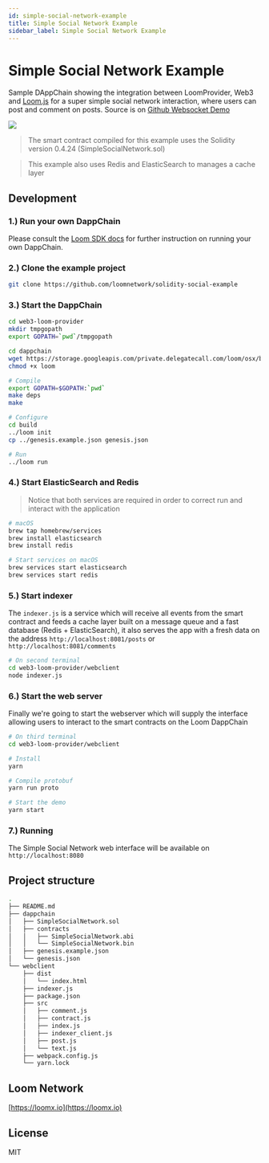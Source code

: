 ```yaml
---
id: simple-social-network-example
title: Simple Social Network Example
sidebar_label: Simple Social Network Example
---
```


# Simple Social Network Example

Sample DAppChain showing the integration between LoomProvider, Web3 and [Loom.js](https://github.com/loomnetwork/loom-js) for a super simple social network interaction, where users can post and comment on posts. Source is on [Github Websocket Demo](https://github.com/loomnetwork/solidity-social-example)

![](https://dzwonsemrish7.cloudfront.net/items/2W3c2O3G2A1q1l3f3D3d/Screen%20Recording%202018-05-29%20at%2003.35%20PM.gif)

> The smart contract compiled for this example uses the Solidity version 0.4.24 (SimpleSocialNetwork.sol)

> This example also uses Redis and ElasticSearch to manages a cache layer

Development
----

### 1.) Run your own DappChain

Please consult the [Loom SDK docs](https://loomx.io/developers/docs/en/prereqs.html) for further instruction on running your own DappChain.

### 2.) Clone the example project

```bash
git clone https://github.com/loomnetwork/solidity-social-example
```

### 3.) Start the DappChain

```bash
cd web3-loom-provider
mkdir tmpgopath
export GOPATH=`pwd`/tmpgopath

cd dappchain
wget https://storage.googleapis.com/private.delegatecall.com/loom/osx/build-137/loom
chmod +x loom

# Compile
export GOPATH=$GOPATH:`pwd`
make deps
make

# Configure
cd build
../loom init
cp ../genesis.example.json genesis.json

# Run
../loom run
```

### 4.) Start ElasticSearch and Redis

> Notice that both services are required in order to correct run and interact with the application

```bash
# macOS
brew tap homebrew/services
brew install elasticsearch
brew install redis

# Start services on macOS
brew services start elasticsearch
brew services start redis
```

### 5.) Start indexer

The `indexer.js` is a service which will receive all events from the smart contract and feeds a cache layer built on a message queue and a fast database (Redis + ElasticSearch), it also serves the app with a fresh data on the address `http://localhost:8081/posts` or `http://localhost:8081/comments`

```bash
# On second terminal
cd web3-loom-provider/webclient
node indexer.js
```

### 6.) Start the web server

Finally we're going to start the webserver which will supply the interface allowing users to interact to the smart contracts on the Loom DappChain

```bash
# On third terminal
cd web3-loom-provider/webclient

# Install
yarn

# Compile protobuf
yarn run proto

# Start the demo
yarn start

```

### 7.) Running

The Simple Social Network web interface will be available on `http://localhost:8080`

Project structure
----

```bash
.
├── README.md
├── dappchain
│   ├── SimpleSocialNetwork.sol
│   ├── contracts
│   │   ├── SimpleSocialNetwork.abi
│   │   └── SimpleSocialNetwork.bin
│   ├── genesis.example.json
│   └── genesis.json
└── webclient
    ├── dist
    │   └── index.html
    ├── indexer.js
    ├── package.json
    ├── src
    │   ├── comment.js
    │   ├── contract.js
    │   ├── index.js
    │   ├── indexer_client.js
    │   ├── post.js
    │   └── text.js
    ├── webpack.config.js
    └── yarn.lock
```


Loom Network
----
[https://loomx.io](https://loomx.io)


License
----

MIT
